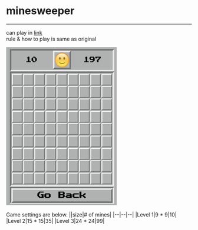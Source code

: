 # minesweeper
---
can play in [link](https://angdong.github.io/minesweeper/)\
rule & how to play is same as original

<img src="/assets/example.png" width="300" height="430"/>

Game settings are below.
||size|# of mines|
|--|--|--|
|Level 1|9 * 9|10|
|Level 2|15 * 15|35|
|Level 3|24 * 24|99|
